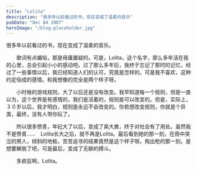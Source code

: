 ```yaml
---
title: "Lolita"
description: "很多年以前看过的书，现在变成了温柔的音乐"
pubDate: "Dec 04 2007"
heroImage: "/blog-placeholder.jpg"
---
```

很多年以前看过的书，现在变成了温柔的音乐。

　　歌词有点媚俗，那是毋庸置疑的。可是，Lolita，这个名字，那么多年活在我的心里，总会引起小小的感动吧。过了那么多年后，我终于忘记了那时的记忆，经过了一些事情以后，我已经知道人们的认可，究竟是怎样的。可是我不喜欢，这种约定俗成的感情。和我想像的完全是两个样子呀。

　　小时候的游戏规则，大了以后还是没有改变。我早知道每一个规则，但是一直以为，这个世界是有感情的，我们是活着的，规则是可以改变的。但是，实际上，３０岁以后，我才明白，规则是永远不会改变的。你若想改变规则，你就是个异类，最终，没有人带你玩了。

　　所以很多愤青，年纪大了以后，变成了臭大粪，终于对社会有了用处。虽然我不是愤青……　Lolita长大之后，就不再是Lolita。最后看到她的那一刻，在雨中哭泣的男人，倾斜的地板，苦苦追寻的结果竟然是这个样子呀。掏出枪的那一刻，是想要解脱了吧，可是最后，变成了无聊的搏斗。

　　多疯狂啊，Lolita。
